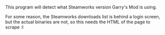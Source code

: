 This program will detect what Steamworks version Garry's Mod is using.

For some reason, the Steamworks downloads list is behind a login screen, but the actual binaries are not, so this needs the HTML of the page to scrape :I